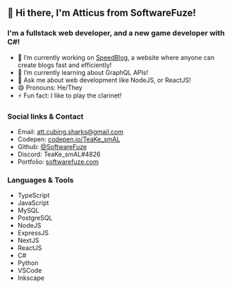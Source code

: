 ## 👋 Hi there, I'm Atticus from SoftwareFuze!

### I'm a fullstack web developer, and a new game developer with C#!
- 🔭  I’m currently working on [SpeedBlog](https://github.com/Softwarefuze/SpeedBlog), a website where anyone can create blogs fast and efficiently!
- 🌱  I’m currently learning about GraphQL APIs!
- 💬  Ask me about web development like NodeJS, or ReactJS!
- 😄  Pronouns: He/They
- ⚡  Fun fact: I like to play the clarinet!

### Social links & Contact
- Email: [att.cubing.sharks@gmail.com](mailto:att.cubing.sharks@gmail.com)
- Codepen: [codepen.io/TeaKe_smAL](https://codepen.io/TeaKe_smAL)
- Github: [@SoftwareFuze](https://github.com/SoftwareFuze)
- Discord: TeaKe_smAL#4826
- Portfolio: [softwarefuze.com](https://softwarefuze.com/)

### Languages & Tools
- TypeScript
- JavaScript
- MySQL
- PostgreSQL
- NodeJS
- ExpressJS
- NextJS
- ReactJS
- C#
- Python
- VSCode
- Inkscape
